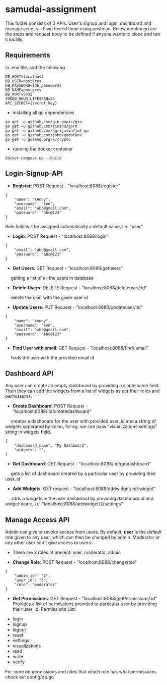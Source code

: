 # samudai-assignment

This folder consists of 3 APIs: User's signup and login, dashboard and manage access. I have tested them using postman. Below mentioned are the steps and request body to be defined if anyone wants to clone and run it locally.

## Requirements

In .env file, add the following

```
DB_HOST=localhost                                               
DB_USER=postgres
DB_PASSWORD={db_password}
DB_NAME=postgres
DB_PORT=5432
TOKEN_HOUR_LIFESPAN=24
API_SECRET={secret_key}
```

- installing all go dependencies
```
go get -u github.com/gin-gonic/gin
go get -u github.com/jinzhu/gorm
go get -u github.com/dgrijalva/jwt-go
go get -u github.com/joho/godotenv
go get -u golang.org/x/crypto
```

- running the docker container
```
docker-compose up --build
```


## Login-Signup-API

* **Register**: POST Request - "localhost:8088/register" 

```
{
    "name": "kenny",
    "username": "ken",
    "email": "abc@gmail.com",
    "password": "abc@123"
}
```
Role field will be assigned automatically a default value, i.e. "user"

* **Login**: POST Request - "localhost:8088/login"

```
{
    "email": "abc@gmail.com",
    "password": "abc@123"
}
```

* **Get Users**: GET Request - "localhost:8088/getusers"

&emsp; getting a list of all the users in database

* **Delete Users**: DELETE Request - "localhost:8088/deleteuser/:id"

&emsp; delete the user with the given user id

* **Update Users**: PUT Request - "localhost:8088/updateuser/:id"
```
{
    "name": "kenny",
    "username": "ken",
    "email": "abc@gmail.com",
    "password": "abc@123"
}
```
* **Find User with email**: GET Request - "localhost:8088/find/:email"

&emsp; finds the user with the provided email id


## Dashboard API

Any user can create an empty dashboard by providing a single name field. Then they can add the widgets from a list of widgets as per their roles and permissions.

* **Create Dashboard**: POST Request - "localhost:8088/:id/createdashboard"

&emsp; creates a dashboard for the user with provided user_id and a string of widgets seperated by colon, 
for eg. we can pass "visualizations:settings" string in widgets field.
```
{
    "dashboard_name": "My Dashboard",
    "widgets": "",
}
```

* **Get Dashboard**: GET Request - "localhost:8088/:id/getdashboard"

&emsp; gets a list of dashboard created by a particular user by providing their user_id

* **Add Widgets**: GET request - "localhost:8088/addwidget/:id/:widget"

&emsp; adds a widgets in the user dashboard by providing dashboard id and widget name, i.e. "localhost:8088/addwidget/2/settings"


## Manage Access API

Admin can give or revoke access from users. By default, **user** is the default role given to any user, which can then be changed by admin. Moderator or any other user can't give access to users.

- There are 3 roles at present: user, moderator, admin

* **Change Role**: POST Request - "localhost:8088/changerole"
```
{
    "admin_id": "1",
    "user_id": "3",
    "role": "moderator"
}
```

* **Get Permissions**: GET Request - "localhost:8088/getPermissions/:id"
Provides a list of permissions provided to particular user by providing their user_id.
Permissions List:
- login
- signup
- logout
- reset
- settings
- visualizations
- read
- write
- verify

For more on permissions and roles that which role has what permissions, check out config/db.go 


